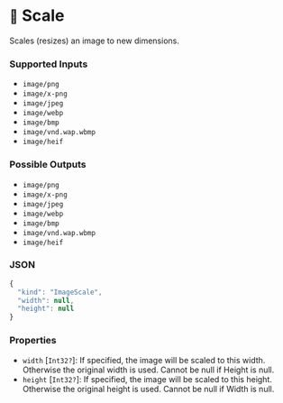 # <small>:nut_and_bolt:</small> Scale

Scales (resizes) an image to new dimensions.

### Supported Inputs

  - `image/png`
  - `image/x-png`
  - `image/jpeg`
  - `image/webp`
  - `image/bmp`
  - `image/vnd.wap.wbmp`
  - `image/heif`

### Possible Outputs

  - `image/png`
  - `image/x-png`
  - `image/jpeg`
  - `image/webp`
  - `image/bmp`
  - `image/vnd.wap.wbmp`
  - `image/heif`

### JSON

```js
{
  "kind": "ImageScale",
  "width": null,
  "height": null
}
```
### Properties

  - `width` [`Int32?`]: If specified, the image will be scaled to this width. Otherwise the original width is used. Cannot be null if Height is null.
  - `height` [`Int32?`]: If specified, the image will be scaled to this height. Otherwise the original height is used. Cannot be null if Width is null.
